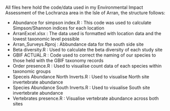 All files here hold the code/data used in my Environmental Impact Assessment of the Lochranza area in the Isle of Arran, the structure follows:

- Abundance for simpson index.R : This code was used to calculate Simpson/Shannon indices for each location
- ArranExcel.xlsx : The data used is formatted with location data and the lowest taxonomic level possible
- Arran_Surveys.Rproj : Abbundance data for the south side site
- Beta diversity.R : Used to calculate the beta diversity of each study site
- GBIF ACTUAL.R : Code used to correct the naming of our species to those held with the GBIF taxonomy records
- Order presence.R : Used to visualise count data of each species within taxonomic groups
- Speceis Abundance North Inverts.R : Used to visualise North site invertebrate abundance
- Species Abundance South Inverts.R : Used to visualise South site invertebrate abundance
- Vertebrates presence.R : Visualise vertebrate abundance across both sites
